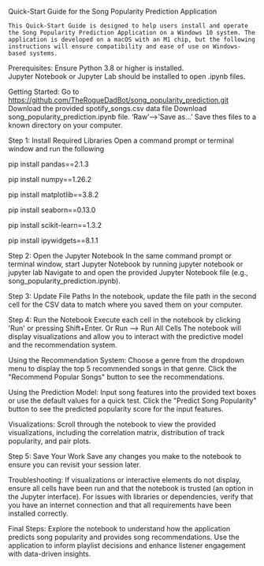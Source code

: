 Quick-Start Guide for the Song Popularity Prediction Application

	This Quick-Start Guide is designed to help users install and operate the Song Popularity Prediction Application on a Windows 10 system. The application is developed on a macOS with an M1 chip, but the following instructions will ensure compatibility and ease of use on Windows-based systems.

Prerequisites:
Ensure Python 3.8 or higher is installed.  
Jupyter Notebook or Jupyter Lab should be installed to open .ipynb files.

Getting Started:
Go to https://github.com/TheRogueDadBot/song_popularity_prediction.git
Download the provided spotify_songs.csv data file 
Download song_popularity_prediction.ipynb file. ‘Raw’—>’Save as…’
Save thes files to a known directory on your computer.

Step 1: Install Required Libraries
Open a command prompt or terminal window and run the following

pip install pandas==2.1.3

pip install numpy==1.26.2

pip install matplotlib==3.8.2

pip install seaborn==0.13.0

pip install scikit-learn==1.3.2

pip install ipywidgets==8.1.1


Step 2: Open the Jupyter Notebook
In the same command prompt or terminal window, start Jupyter Notebook by running jupyter notebook or jupyter lab
Navigate to and open the provided Jupyter Notebook file (e.g., song_popularity_prediction.ipynb).

Step 3: Update File Paths
In the notebook, update the file path in the second cell for the CSV data to match where you saved them on your computer.  

Step 4: Run the Notebook
Execute each cell in the notebook by clicking 'Run' or pressing Shift+Enter.
Or Run —> Run All Cells
The notebook will display visualizations and allow you to interact with the predictive model and the recommendation system.

Using the Recommendation System:
Choose a genre from the dropdown menu to display the top 5 recommended songs in that genre.
Click the "Recommend Popular Songs" button to see the recommendations.

Using the Prediction Model:
Input song features into the provided text boxes or use the default values for a quick test.
Click the "Predict Song Popularity" button to see the predicted popularity score for the input features.

Visualizations:
Scroll through the notebook to view the provided visualizations, including the correlation matrix, distribution of track popularity, and pair plots.

Step 5: Save Your Work
Save any changes you make to the notebook to ensure you can revisit your session later.



Troubleshooting:
If visualizations or interactive elements do not display, ensure all cells have been run and that the notebook is trusted (an option in the Jupyter interface).
For issues with libraries or dependencies, verify that you have an internet connection and that all requirements have been installed correctly.

Final Steps:
Explore the notebook to understand how the application predicts song popularity and provides song recommendations.
Use the application to inform playlist decisions and enhance listener engagement with data-driven insights.
